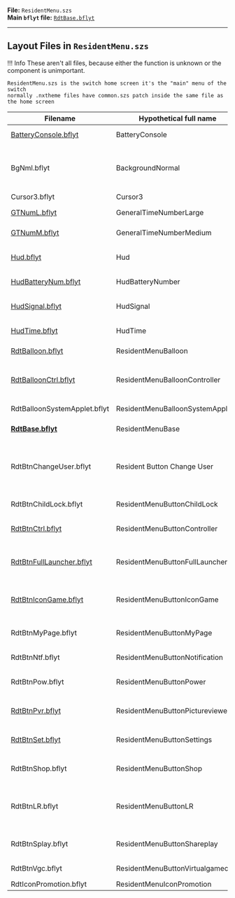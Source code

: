 **File:** `ResidentMenu.szs`  
**Main `bflyt` file:** [`RdtBase.bflyt`](RdtBase.bflyt.md)

---

## Layout Files in `ResidentMenu.szs`

<!-- prettier-ignore -->
!!! Info
    These aren't all files, because either the function is unknown or the component is unimportant.
	
	ResidentMenu.szs is the switch home screen it's the "main" menu of the switch
	normally .nxtheme files have common.szs patch inside the same file as the home screen

| Filename                                       	  | Hypothetical full name          | Function                                                                       |
| --------------------------------------------------- | ------------------------------- | ------------------------------------------------------------------------------ |
| [BatteryConsole.bflyt](BatteryConsole.bflyt)   	  | BatteryConsole                  | Battery (Icon)  							 									 |
| BgNml.bflyt                                     	  | BackgroundNormal                | Contains menu background pane + '[exelixbg](../../../definitions.md#exelixbg)' |
| Cursor3.bflyt                                   	  | Cursor3                         | Cursor                                                                         |
| [GTNumL.bflyt](GTNumL.bflyt)                    	  | GeneralTimeNumberLarge          | Time (Numbers)                                                                 |
| [GTNumM.bflyt](GTNumM.bflyt)                        | GeneralTimeNumberMedium         | Time (Numbers)                                                                 |
| [Hud.bflyt](Hud.bflyt)                              | Hud                             | Wrapper for all other hud components                                           |
| [HudBatteryNum.bflyt](HudBatteryNum.bflyt)          | HudBatteryNumber                | Battery (Percent)                                                              |
| [HudSignal.bflyt](HudSignal.bflyt)                  | HudSignal                       | Network connnection indicator                                                  |
| [HudTime.bflyt](HudTime.bflyt)                      | HudTime                         | Time (AM, PM, Colon)                                                           |
| [RdtBalloon.bflyt](RdtBalloon.bflyt)         		  | ResidentMenuBalloon             | App name balloon                                                               |
| [RdtBalloonCtrl.bflyt](RdtBalloonCtrl.bflyt)        | ResidentMenuBalloonController   | Controller (dis)connect notification popup                                     |
| RdtBalloonSystemApplet.bflyt                    	  | ResidentMenuBalloonSystemApplet | Applet name balloon                                                            |
| **[RdtBase.bflyt](RdtBase.bflyt.md)**               | ResidentMenuBase                | The main wrapper                                                               |
| RdtBtnChangeUser.bflyt							  | Resident Button Change User		| :material-alpha-y-circle: Switch user text (usually blue) 					 |
| RdtBtnChildLock.bflyt                               | ResidentMenuButtonChildLock     | Child lock button                                                              |
| [RdtBtnCtrl.bflyt](RdtBtnCtrl.bflyt)                | ResidentMenuButtonController    | Controller applet button                                                       |
| [RdtBtnFullLauncher.bflyt](RdtBtnFullLauncher.bflyt)| ResidentMenuButtonFullLauncher  | Open Full Launcher (All Apps menu)                                             |
| [RdtBtnIconGame.bflyt](RdtBtnIconGame.bflyt) 		  | ResidentMenuButtonIconGame      | The game icon layout. Used for all 12 icons                                    |
| RdtBtnMyPage.bflyt                              	  | ResidentMenuButtonMyPage        | User account button                                                            |
| RdtBtnNtf.bflyt                                 	  | ResidentMenuButtonNotification  | News applet button                                                             |
| RdtBtnPow.bflyt                                 	  | ResidentMenuButtonPower         | Power applet button                                                            |
| [RdtBtnPvr.bflyt](RdtBtnPvr.bflyt)                  | ResidentMenuButtonPictureviewer | Album applet button                                                            |
| [RdtBtnSet.bflyt](RdtBtnSet.bflyt)                  | ResidentMenuButtonSettings      | Settings applet button                                                         |
| RdtBtnShop.bflyt                                	  | ResidentMenuButtonShop          | eShop applet button                                                            |
| RdtBtnLR.bflyt                                      | ResidentMenuButtonLR            | Nintendo Switch Online applet button    |
| RdtBtnSplay.bflyt       | ResidentMenuButtonShareplay        | GameShare applet button        |
| RdtBtnVgc.bflyt         | ResidentMenuButtonVirtualgamecard  | Virtual Game Cards             |
| RdtIconPromotion.bflyt  | ResidentMenuIconPromotion          |                                |
